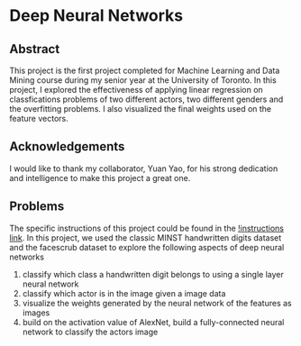# Deep Neural Networks

## Abstract 

This project is the first project completed for Machine Learning and Data Mining course during my senior year at the University of Toronto. In this project, I explored the effectiveness of applying linear regression on classfications problems of two different actors, two different genders and the overfitting problems. I also visualized the final weights used on the feature vectors. 

## Acknowledgements

I would like to thank my collaborator, Yuan Yao, for his strong dedication and intelligence to make this project a great one.

## Problems 

The specific instructions of this project could be found in the [!instructions link](http://www.cs.toronto.edu/~guerzhoy/411/proj2/). In this project, we used the classic MINST handwritten digits dataset and the facescrub dataset to explore the following aspects of deep neural networks

1. classify which class a handwritten digit belongs to using a single layer neural network
2. classify which actor is in the image given a image data
3. visualize the weights generated by the neural network of the features as images
4. build on the activation value of AlexNet, build a fully-connected neural network to classify the actors image
